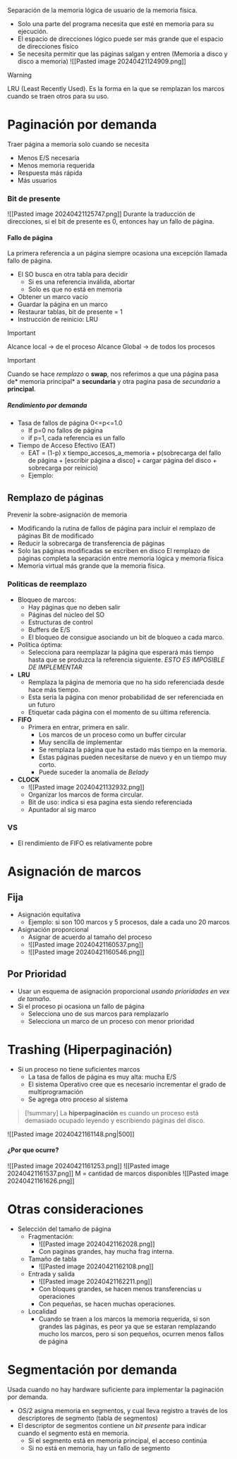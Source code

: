 Separación de la memoria lógica de usuario de la memoria física.

- Solo una parte del programa necesita que esté en memoria para su ejecución.
- El espacio de direcciones lógico puede ser más grande que el espacio de direcciones físico
- Se necesita permitir que las páginas salgan y entren (Memoria a disco y disco a memoria)
![[Pasted image 20240421124909.png]]
>[!warning]
>LRU (Least Recently Used). Es la forma en la que se remplazan los marcos cuando se traen otros para su uso.

# Paginación por demanda
Traer página a memoria solo cuando se necesita
- Menos E/S necesaria
- Menos memoria requerida
- Respuesta más rápida
- Más usuarios
### Bit de presente
![[Pasted image 20240421125747.png]]
Durante la traducción de direcciones, si el bit de presente es 0, entonces hay un fallo de página.
#### Fallo de página
La primera referencia a un página siempre ocasiona una excepción llamada fallo de página.
- El SO busca en otra tabla para decidir
	- Si es una referencia inválida, abortar
	- Solo es que no está en memoria
- Obtener un marco vacío
- Guardar la página en un marco
- Restaurar tablas, bit de presente = 1
- Instrucción de reinicio: LRU
>[!important]
>Alcance local -> de el proceso
>Alcance Global -> de todos los procesos

>[!important] 
>Cuando se hace *remplazo* o **swap**, nos referimos a que una página pasa de* memoria principal* a **secundaria** y otra pagina pasa de *secundaria* a **principal**.
##### Rendimiento por demanda
- Tasa de fallos de página 0<=p<=1.0
	- If p=0 no fallos de página
	- if p=1, cada referencia es un fallo
- Tiempo de Acceso Efectivo (EAT)
	- EAT = (1-p) x tiempo_accesos_a_memoria + p(sobrecarga del fallo de página + [escribir página a disco] + cargar página del disco + sobrecarga por reinicio)
	- Ejemplo:
## Remplazo de páginas
Prevenir la sobre-asignación de memoria
- Modificando la rutina de fallos de página para incluir el remplazo de páginas
Bit de modificado
- Reducir la sobrecarga de transferencia de páginas
- Solo las páginas modificadas se escriben en disco
El remplazo de páginas completa la separación entre memoria lógica y memoria física
- Memoria virtual más grande que la memoria física.

### Politicas de reemplazo
- Bloqueo de marcos:
	- Hay páginas que no deben salir
	- Páginas del núcleo del SO
	- Estructuras de control
	- Buffers de E/S
	- El bloqueo de consigue asociando un bit de bloqueo a cada marco.
- Política óptima:
	- Selecciona para reemplazar la página que esperará más tiempo hasta que se produzca la referencia siguiente. *ESTO ES IMPOSIBLE DE IMPLEMENTAR*
- **LRU**
	- Remplaza la página de memoria que no ha sido referenciada desde hace más tiempo.
	- Esta seria la página con menor probabilidad de ser referenciada en un futuro
	- Etiquetar cada página con el momento de su última referencia.
- **FIFO**
	- Primera en entrar, primera en salir.
		- Los marcos de un proceso como un buffer circular
		- Muy sencilla de implementar
		- Se remplaza la página que ha estado más tiempo en la memoria.
		- Estas páginas pueden necesitarse de nuevo y en un tiempo muy corto.
		- Puede suceder la anomalía de *Belady*
- **CLOCK**
	- ![[Pasted image 20240421132932.png]]
	- Organizar los marcos de forma circular.
	- Bit de uso: indica si esa pagina esta siendo referenciada
	- Apuntador al sig marco
### VS
- El rendimiento de FIFO es relativamente pobre

# Asignación de marcos
## Fija
- Asignación equitativa
	- Ejemplo: si son 100 marcos y 5 procesos, dale a cada uno 20 marcos
- Asignación proporcional
	- Asignar de acuerdo al tamaño del proceso
	- ![[Pasted image 20240421160537.png]]
	- ![[Pasted image 20240421160546.png]]
## Por Prioridad
- Usar un esquema de asignación proporcional *usando prioridades en vex de tamaño*.
- Si el proceso pi ocasiona un fallo de página
	- Selecciona uno de sus marcos para remplazarlo
	- Selecciona un marco de un proceso con menor prioridad
# Trashing (Hiperpaginación)
- Si un proceso no tiene suficientes marcos
	- La tasa de fallos de página es muy alta: mucha E/S
	- El sistema Operativo cree que es necesario incrementar el grado de multiprogramación
	- Se agrega otro proceso al sistema
>[!summary]
>La **hiperpaginación** es cuando un proceso está demasiado ocupado leyendo y escribiendo páginas del disco.

![[Pasted image 20240421161148.png|500]]
#### ¿Por que ocurre?
![[Pasted image 20240421161253.png]]
![[Pasted image 20240421161537.png]]
M = cantidad de marcos disponibles
![[Pasted image 20240421161626.png]]
# Otras consideraciones
- Selección del tamaño de página
	- Fragmentación:
		- ![[Pasted image 20240421162028.png]]
		- Con paginas grandes, hay mucha frag interna.
	- Tamaño de tabla
		- ![[Pasted image 20240421162108.png]]
	- Entrada y salida
		- ![[Pasted image 20240421162211.png]]
		- Con bloques grandes, se hacen menos transferencias u operaciones
		- Con pequeñas, se hacen muchas operaciones.
	- Localidad
		- Cuando se traen a los marcos la memoria requerida, si son grandes las páginas, es peor ya que se estaran remplazando mucho los marcos, pero si son pequeños, ocurren menos fallos de página
# Segmentación por demanda
Usada cuando no hay hardware suficiente para implementar la paginación por demanda.
- OS/2 asigna memoria en segmentos, y cual lleva registro a través de los descriptores de segmento (tabla de segmentos)
- El descriptor de segmentos contiene un *bit presente* para indicar cuando el segmento está en memoria.
	- Si el segmento está en memoria principal, el acceso continúa
	- Si no está en memoria, hay un fallo de segmento

